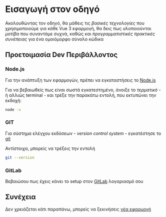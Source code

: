 # Εισαγωγή στον οδηγό

Ακολουθώντας τον οδηγό, θα μάθεις τις _βασικές τεχνολογίες_ που χρησιμοποιούμε για κάθε Vue 3 εφαρμογή, θα δεις πως υλοποιούνται _μοτίβα_ που συναντάμε συχνά, καθώς και _προγραμματιστικές πρακτικές συνέπειας_ για ένα ομοιόμορφο σύνολο κώδικα

## Προετοιμασία Dev Περιβάλλοντος

### Node.js
Για την ανάπτυξη των εφαρμογών, πρέπει να εγκαταστήσεις το [Node.js](https://nodejs.org/en/)

Για να βεβαιωθείς πως είναι σωστά εγκατεστημένο, άνοιξε το _τερματικό_ - ή αλλιώς terminal - και τρέξε την παρακάτω εντολή, που εκτυπώνει την εκδοχή:
```bash
node -v
```

### GIT
Για σύστημα ελέγχου εκδόσεων - _version control system_ - εγκατέστησε το [git](https://git-scm.com/downloads)

Αντίστοιχα, μπορείς να τρέξεις την εντολή
```bash
git --version
```

### GitLab
Βεβαιώσου πως έχεις κάνει το setup στον [GitLab](https://about.gitlab.com/) λογαριασμό σου 

## Συνέχεια
Δεν χρειάζεται κάτι παραπάνω, μπορείς να ξεκινήσεις [νέα εφαρμογή](/guide/newApp)
